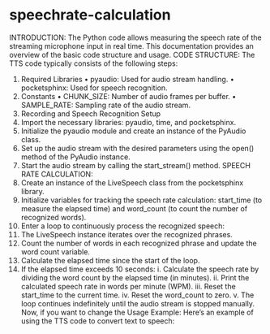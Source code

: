 # speechrate-calculation

INTRODUCTION:
The Python code allows measuring the speech rate of the streaming microphone input in real time. This documentation provides an overview of the basic code structure and usage.
CODE STRUCTURE:
The TTS code typically consists of the following steps:
1. Required Libraries
•	pyaudio: Used for audio stream handling.
•	pocketsphinx: Used for speech recognition.
2. Constants
•	CHUNK_SIZE: Number of audio frames per buffer.
•	SAMPLE_RATE: Sampling rate of the audio stream.
 3. Recording and Speech Recognition Setup
1.	Import the necessary libraries: pyaudio, time, and pocketsphinx.
2.	Initialize the pyaudio module and create an instance of the PyAudio class.
3.	Set up the audio stream with the desired parameters using the open() method of the PyAudio instance.
4.	Start the audio stream by calling the start_stream() method.
SPEECH RATE CALCULATION:
1.	Create an instance of the LiveSpeech class from the pocketsphinx library.
2.	Initialize variables for tracking the speech rate calculation: start_time (to measure the elapsed time) and word_count (to count the number of recognized words).
3.	Enter a loop to continuously process the recognized speech:
4.	The LiveSpeech instance iterates over the recognized phrases.
5.	Count the number of words in each recognized phrase and update the word count variable.
6.	Calculate the elapsed time since the start of the loop.
7.	If the elapsed time exceeds 10 seconds:
i.	Calculate the speech rate by dividing the word count by the elapsed time (in minutes).
ii.	Print the calculated speech rate in words per minute (WPM).
iii.	Reset the start_time to the current time.
iv.	Reset the word_count to zero.
v.	The loop continues indefinitely until the audio stream is stopped manually.
Now, if you want to change the Usage Example:
Here’s an example of using the TTS code to convert text to speech:

